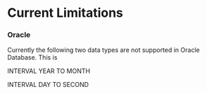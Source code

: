 # Current Limitations

### Oracle&#x20;

Currently the following two data types are not supported in Oracle Database. This is

INTERVAL YEAR TO MONTH

INTERVAL DAY TO SECOND

